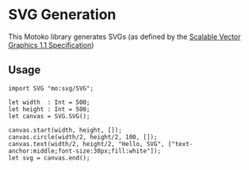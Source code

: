 # SVG Generation

This Motoko library generates SVGs (as defined by the [Scalable Vector Graphics 1.1 Specification](http://www.w3.org/TR/SVG11))

## Usage

```motoko
import SVG "mo:svg/SVG";

let width  : Int = 500;
let height : Int = 500;
let canvas = SVG.SVG();

canvas.start(width, height, []);
canvas.circle(width/2, height/2, 100, []);
canvas.text(width/2, height/2, "Hello, SVG", ["text-anchor:middle;font-size:30px;fill:white"]);
let svg = canvas.end();
```
